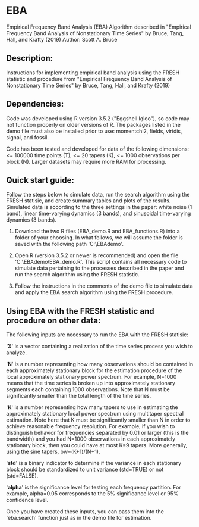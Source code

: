 # EBA
Empirical Frequency Band Analysis (EBA) Algorithm described in "Empirical Frequency Band Analysis of Nonstationary Time Series" by Bruce, Tang, Hall, and Krafty (2019)
Author: Scott A. Bruce

## Description: 
Instructions for implementing empirical band analysis
using the FRESH statistic and procedure from "Empirical Frequency 
Band Analysis of Nonstationary Time Series"
by Bruce, Tang, Hall, and Krafty (2019)

## Dependencies: 
Code was developed using R version 3.5.2 ("Eggshell Igloo"), so code
may not function properly on older versions of R.  The packages listed
in the demo file must also be installed prior to use: momentchi2, fields,
viridis, signal, and fossil.

Code has been tested and developed for data of the following dimensions:
<= 100000 time points (T), <= 20 tapers (K), <= 1000 observations per block (N).
Larger datasets may require more RAM for processing. 

## Quick start guide:
Follow the steps below to simulate data, run the search algorithm
using the FRESH statisic, and create summary tables and plots of the results.
Simulated data is according to the three settings in the paper: white noise (1 band),
linear time-varying dynamics (3 bands), and sinusoidal time-varying dynamics (3 bands).

1) Download the two R files (EBA_demo.R and EBA_functions.R) into a folder of your 
choosing. In what follows, we will assume the folder is saved with the
following path 'C:\EBAdemo'.

2) Open R (version 3.5.2 or newer is recommended) and open the file 
'C:\EBAdemo\EBA_demo.R'. This script contains
all necessary code to simulate data pertaining to the processes
described in the paper and run the search algorithm using the FRESH
statistic.

3) Follow the instructions in the comments of the demo file to simulate
data and apply the EBA search algorithm using the FRESH procedure. 

## Using EBA with the FRESH statistic and procedure on other data:
The following inputs are necessary to run the EBA with the FRESH statisic:

'**X**' is a vector containing a realization of the time series process you wish
to analyze. 

'**N**' is a number representing how many observations should be contained in
each approximately stationary block for the estimation procedure of the local
approximately stationary power spectrum.  For example, N=1000 means that the
time series is broken up into approximately stationary segments each containing
1000 observations.  Note that N must be significantly smaller than the total
length of the time series.

'**K**' is a number representing how many tapers to use in estimating the approximately
stationary local power spectrum using multitaper spectral estimation.  Note here that
K must be significantly smaller than N in order to achieve reasonable frequency
resolution.  For example, if you wish to distinguish behavior for frequencies separated
by 0.01 or larger (this is the bandwidth) and you had N=1000 observations in each 
approximately stationary block, then you could have at most K=9 tapers.  More generally,
using the sine tapers, bw=(K+1)/(N+1). 

'**std**' is a binary indicator to determine if the variance in each stationary block
should be standardized to unit variance (std=TRUE) or not (std=FALSE).

'**alpha**' is the significance level for testing each frequency partition.  For example,
alpha=0.05 corresponds to the 5% significance level or 95% confidence level. 

Once you have created these inputs, you can pass them into the 'eba.search' function 
just as in the demo file for estimation.
